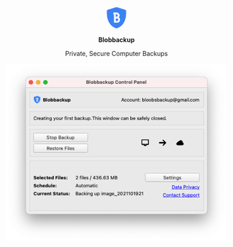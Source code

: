 <p align="center"><img src="server/public/img/logo.png" width="48px"/></p>

<p align="center"><b>Blobbackup</b></p>

<p align="center">Private, Secure Computer Backups</p>

<p align="center"><img src="server/public/img/mac-main.png" width="500px"/></p>
